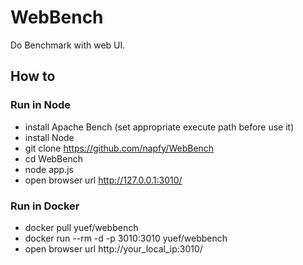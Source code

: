 # WebBench
Do Benchmark with web UI.

## How to

### Run in Node
- install Apache Bench (set appropriate execute path before use it)
- install Node 
- git clone https://github.com/napfy/WebBench
- cd WebBench 
- node app.js
- open browser url http://127.0.0.1:3010/

### Run in Docker 
- docker pull yuef/webbench
- docker run --rm -d -p 3010:3010  yuef/webbench
- open browser url http://your_local_ip:3010/

